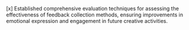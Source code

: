 [x] Established comprehensive evaluation techniques for assessing the effectiveness of feedback collection methods, ensuring improvements in emotional expression and engagement in future creative activities.